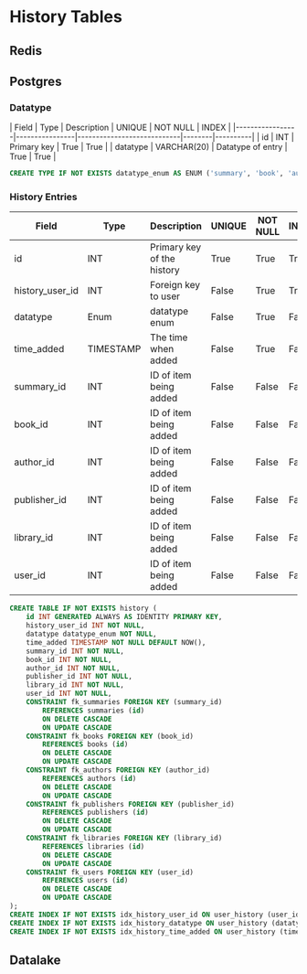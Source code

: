 # History Tables
## Redis


## Postgres
### Datatype
| Field           | Type           | Description                | UNIQUE | NOT NULL | INDEX |
|-----------------|----------------|----------------------------|--------|----------|
| id              | INT            | Primary key                | True   | True     |
| datatype        | VARCHAR(20)    | Datatype of entry          | True   | True     |

```sql
CREATE TYPE IF NOT EXISTS datatype_enum AS ENUM ('summary', 'book', 'author', 'publisher', 'library', 'user');
```

### History Entries
| Field           | Type           | Description                | UNIQUE | NOT NULL | INDEX |
|-----------------|----------------|----------------------------|--------|----------|-------|
| id              | INT            | Primary key of the history | True   | True     | True  |
| history_user_id | INT            | Foreign key to user        | False  | True     | True  |
| datatype        | Enum           | datatype enum              | False  | True     | False |
| time_added      | TIMESTAMP      | The time when added        | False  | True     | False |
| summary_id      | INT            | ID of item being added     | False  | False    | False |
| book_id         | INT            | ID of item being added     | False  | False    | False |
| author_id       | INT            | ID of item being added     | False  | False    | False |
| publisher_id    | INT            | ID of item being added     | False  | False    | False |
| library_id      | INT            | ID of item being added     | False  | False    | False |
| user_id         | INT            | ID of item being added     | False  | False    | False |

```sql
CREATE TABLE IF NOT EXISTS history (
    id INT GENERATED ALWAYS AS IDENTITY PRIMARY KEY,
    history_user_id INT NOT NULL,
    datatype datatype_enum NOT NULL,
    time_added TIMESTAMP NOT NULL DEFAULT NOW(),
    summary_id INT NOT NULL,
    book_id INT NOT NULL,
    author_id INT NOT NULL,
    publisher_id INT NOT NULL,
    library_id INT NOT NULL,
    user_id INT NOT NULL,
    CONSTRAINT fk_summaries FOREIGN KEY (summary_id)
        REFERENCES summaries (id)
        ON DELETE CASCADE
        ON UPDATE CASCADE
    CONSTRAINT fk_books FOREIGN KEY (book_id)
        REFERENCES books (id)
        ON DELETE CASCADE
        ON UPDATE CASCADE
    CONSTRAINT fk_authors FOREIGN KEY (author_id)
        REFERENCES authors (id)
        ON DELETE CASCADE
        ON UPDATE CASCADE
    CONSTRAINT fk_publishers FOREIGN KEY (publisher_id)
        REFERENCES publishers (id)
        ON DELETE CASCADE
        ON UPDATE CASCADE
    CONSTRAINT fk_libraries FOREIGN KEY (library_id)
        REFERENCES libraries (id)
        ON DELETE CASCADE
        ON UPDATE CASCADE
    CONSTRAINT fk_users FOREIGN KEY (user_id)
        REFERENCES users (id)
        ON DELETE CASCADE
        ON UPDATE CASCADE
);
CREATE INDEX IF NOT EXISTS idx_history_user_id ON user_history (user_id);
CREATE INDEX IF NOT EXISTS idx_history_datatype ON user_history (datatype);
CREATE INDEX IF NOT EXISTS idx_history_time_added ON user_history (time_added);
```

## Datalake
